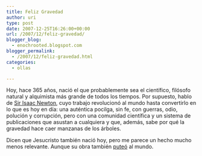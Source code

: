 ```yaml
---
title: Feliz Gravedad
author: uri
type: post
date: 2007-12-25T16:26:00+00:00
url: /2007/12/feliz-gravedad/
blogger_blog:
  - enochrooted.blogspot.com
blogger_permalink:
  - /2007/12/feliz-gravedad.html
categories:
  - ollas

---
```

Hoy, hace 365 años, nació el que probablemente sea el científico, filósofo natural y alquimista más grande de todos los tiempos. Por supuesto, hablo de [Sir Isaac Newton][1], cuyo trabajo revolucionó al mundo hasta convertirlo en lo que es hoy en día: una auténtica pocilga, sin fe, con guerras, odio, polución y corrupción, pero con una comunidad científica y un sistema de publicaciones que asustan a cualquiera y que, además, sabe por qué la gravedad hace caer manzanas de los árboles.

Dicen que Jesucristo también nació hoy, pero me parece un hecho mucho menos relevante. Aunque su obra también [puteó][2] al mundo.

 [1]: https://es.wikipedia.org/wiki/Isaac_Newton
 [2]: https://es.wikipedia.org/wiki/Inquisici%C3%B3n